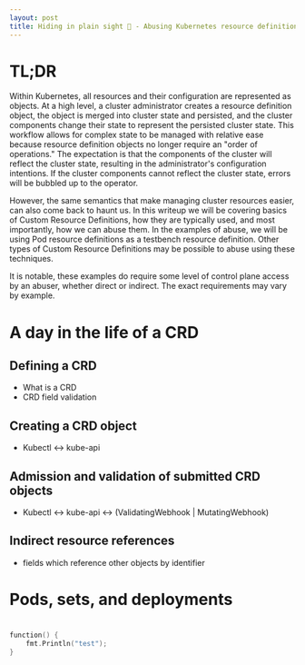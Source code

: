 ```yaml
---
layout: post
title: Hiding in plain sight 🙈 - Abusing Kubernetes resource definition semantics
---
```


# TL;DR
Within Kubernetes, all resources and their configuration are represented as
objects. At a high level, a cluster administrator creates a resource
definition object, the object is merged into cluster state and persisted,
and the cluster components change their state to represent the persisted cluster
state. This workflow allows for complex state to be managed with relative ease because
resource definition objects no longer require an "order of operations." The expectation
is that the components of the cluster will reflect the cluster state, resulting
in the administrator's configuration intentions. If the cluster components
cannot reflect the cluster state, errors will be bubbled up to the operator.

However, the same semantics that make managing cluster resources easier, can
also come back to haunt us. In this writeup we will be covering basics of Custom
Resource Definitions, how they are typically used, and most importantly, how we
can abuse them. In the examples of abuse, we will be using Pod resource
definitions as a testbench resource definition. Other types of Custom Resource
Definitions may be possible to abuse using these techniques.

It is notable, these examples do require some level of control plane access by
an abuser, whether direct or indirect. The exact requirements may vary by
example.

# A day in the life of a CRD
## Defining a CRD
* What is a CRD
* CRD field validation

## Creating a CRD object
* Kubectl <-> kube-api

## Admission and validation of submitted CRD objects
* Kubectl <-> kube-api <-> \(ValidatingWebhook \| MutatingWebhook\)

## Indirect resource references
* fields which reference other objects by identifier

# Pods, sets, and deployments

# 






```go
function() {
    fmt.Println("test");
}
```